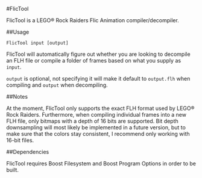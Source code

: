 #FlicTool

FlicTool is a LEGO&reg; Rock Raiders Flic Animation compiler/decompiler.

##Usage

```shell
FlicTool input [output]
```

FlicTool will automatically figure out whether you are looking to decompile an FLH file or compile a folder of frames based on what you supply as `input`.

`output` is optional, not specifying it will make it default to `output.flh` when compiling and `output` when decompiling.

##Notes

At the moment, FlicTool only supports the exact FLH format used by LEGO&reg; Rock Raiders. Furthermore, when compiling individual frames into a new FLH file, only bitmaps with a depth of 16 bits are supported. Bit depth downsampling will most likely be implemented in a future version, but to make sure that the colors stay consistent, I recommend only working with 16-bit files.

##Dependencies

FlicTool requires Boost Filesystem and Boost Program Options in order to be built.
